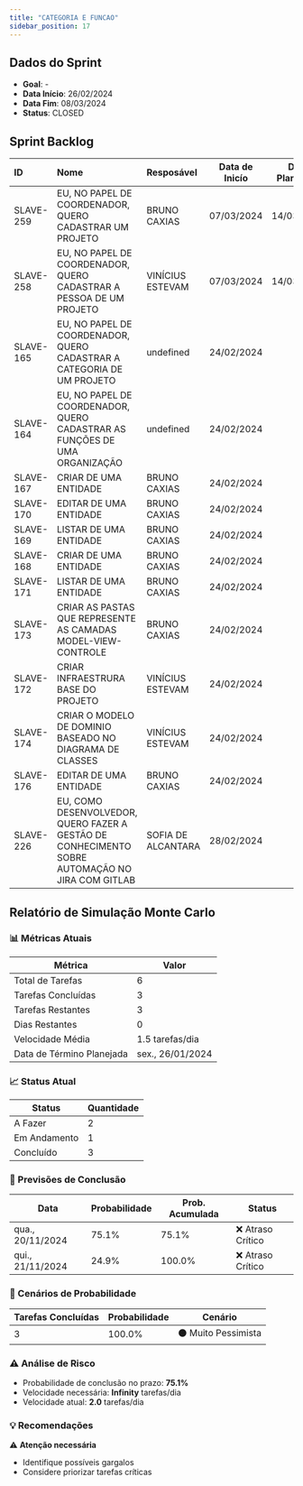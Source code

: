 ```yaml
---
title: "CATEGORIA E FUNCAO"
sidebar_position: 17
---
```

## Dados do Sprint
* **Goal**: -
* **Data Início**: 26/02/2024
* **Data Fim**: 08/03/2024
* **Status**: CLOSED

## Sprint Backlog

|ID |Nome |Resposável |Data de Inicío | Data Planejada | Status|
|:----    |:----|:--------  |:-------:       | :----------:  | :---: |
|SLAVE-259|EU, NO PAPEL DE COORDENADOR, QUERO CADASTRAR UM PROJETO|BRUNO CAXIAS|07/03/2024|14/03/2024|EM ANDAMENTO|
|SLAVE-258|EU, NO PAPEL DE COORDENADOR, QUERO CADASTRAR A PESSOA DE UM PROJETO|VINÍCIUS ESTEVAM|07/03/2024|14/03/2024|EM ANDAMENTO|
|SLAVE-165|EU, NO PAPEL DE COORDENADOR, QUERO CADASTRAR A CATEGORIA DE UM PROJETO|undefined|24/02/2024|-|CONCLUÍDO|
|SLAVE-164|EU, NO PAPEL DE COORDENADOR, QUERO CADASTRAR AS FUNÇÕES DE UMA ORGANIZAÇÃO|undefined|24/02/2024|-|CONCLUÍDO|
|SLAVE-167|CRIAR DE UMA ENTIDADE|BRUNO CAXIAS|24/02/2024|-|CONCLUÍDO|
|SLAVE-170|EDITAR DE UMA ENTIDADE|BRUNO CAXIAS|24/02/2024|-|CONCLUÍDO|
|SLAVE-169|LISTAR DE UMA ENTIDADE|BRUNO CAXIAS|24/02/2024|-|CONCLUÍDO|
|SLAVE-168|CRIAR DE UMA ENTIDADE|BRUNO CAXIAS|24/02/2024|-|CONCLUÍDO|
|SLAVE-171|LISTAR DE UMA ENTIDADE|BRUNO CAXIAS|24/02/2024|-|CONCLUÍDO|
|SLAVE-173|CRIAR AS PASTAS QUE REPRESENTE AS CAMADAS MODEL-VIEW-CONTROLE|BRUNO CAXIAS|24/02/2024|-|CONCLUÍDO|
|SLAVE-172|CRIAR INFRAESTRURA BASE DO PROJETO|VINÍCIUS ESTEVAM|24/02/2024|-|CONCLUÍDO|
|SLAVE-174|CRIAR O MODELO DE DOMINIO BASEADO NO DIAGRAMA DE CLASSES|VINÍCIUS ESTEVAM|24/02/2024|-|CONCLUÍDO|
|SLAVE-176|EDITAR DE UMA ENTIDADE|BRUNO CAXIAS|24/02/2024|-|CONCLUÍDO|
|SLAVE-226|EU, COMO DESENVOLVEDOR, QUERO FAZER A GESTÃO DE CONHECIMENTO SOBRE AUTOMAÇÃO NO JIRA COM GITLAB|SOFIA DE ALCANTARA|28/02/2024|-|CONCLUÍDO|

## Relatório de Simulação Monte Carlo

### 📊 Métricas Atuais

| Métrica | Valor |
|---------|-------|
| Total de Tarefas | 6 |
| Tarefas Concluídas | 3 |
| Tarefas Restantes | 3 |
| Dias Restantes | 0 |
| Velocidade Média | 1.5 tarefas/dia |
| Data de Término Planejada | sex., 26/01/2024 |

### 📈 Status Atual

| Status | Quantidade |
|--------|------------|
| A Fazer | 2 |
| Em Andamento | 1 |
| Concluído | 3 |

### 🎯 Previsões de Conclusão

| Data | Probabilidade | Prob. Acumulada | Status |
|------|---------------|-----------------|--------|
| qua., 20/11/2024 | 75.1% | 75.1% | ❌ Atraso Crítico |
| qui., 21/11/2024 | 24.9% | 100.0% | ❌ Atraso Crítico |

### 🎲 Cenários de Probabilidade

| Tarefas Concluídas | Probabilidade | Cenário |
|-------------------|---------------|----------|
| 3 | 100.0% | ⚫ Muito Pessimista |

### ⚠️ Análise de Risco

- Probabilidade de conclusão no prazo: **75.1%**
- Velocidade necessária: **Infinity** tarefas/dia
- Velocidade atual: **2.0** tarefas/dia

### 💡 Recomendações

⚠️ **Atenção necessária**
- Identifique possíveis gargalos
- Considere priorizar tarefas críticas

